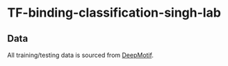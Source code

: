 # TF-binding-classification-singh-lab

## Data ##

All training/testing data is sourced from [DeepMotif](https://github.com/QData/DeepMotif). 

